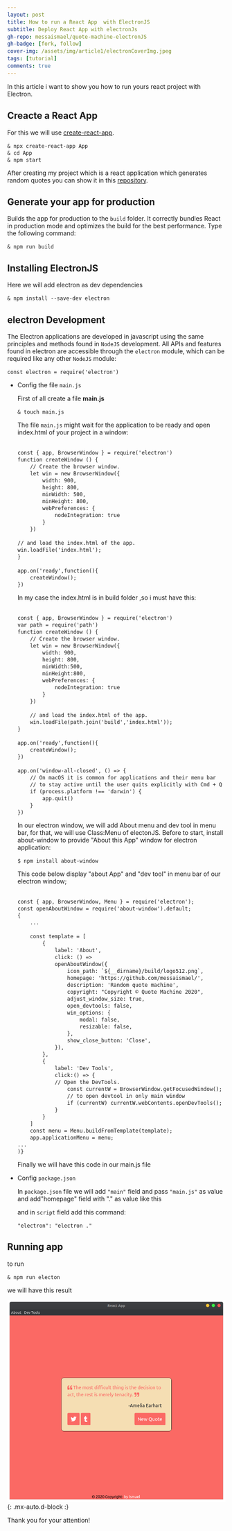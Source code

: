 ```yaml
---
layout: post
title: How to run a React App  with ElectronJS
subtitle: Deploy React App with electronJs
gh-repo: messaismael/quote-machine-electronJS
gh-badge: [fork, follow]
cover-img: /assets/img/article1/electronCoverImg.jpeg
tags: [tutorial]
comments: true
---
```



In this article i want to show you how to run yours react project with Electron.

## Creacte a React App

For this we will use [create-react-app](https://create-react-app.dev/docs/getting-started/).

~~~
& npx create-react-app App
& cd App
& npm start
~~~

After creating my project which is a react application which generates random quotes you can show it in this [repository](https://github.com/messaismael/quote-machine-electronJS).

## Generate your app for production

Builds the app for production to the ``build`` folder. It correctly bundles React in production mode and optimizes the build for the best performance. Type the following command:

~~~
& npm run build
~~~

## Installing ElectronJS

Here we will add electron as dev dependencies

~~~
& npm install --save-dev electron
~~~

## electron Development

The Electron applications are developed in javascript using the same principles and methods found in ``NodeJS`` development. All APIs and features found in electron are accessible through the ``electron`` module, which can be required like any other ``NodeJS`` module:

~~~
const electron = require('electron')
~~~

- Config the file ``main.js`` 

    First of all create a file **main.js** 

    ~~~
    & touch main.js
    ~~~

    The file ``main.js``  might wait for the application to be ready and open index.html of your project in a window:

    ```

    const { app, BrowserWindow } = require('electron')
    function createWindow () {   
        // Create the browser window.
        let win = new BrowserWindow({   
            width: 900,
            height: 800,
            minWidth: 500,
            minHeight: 800,
            webPreferences: {   
                nodeIntegration: true  
            }   
        })
   
    // and load the index.html of the app.
    win.loadFile('index.html');
    }
 
    app.on('ready',function(){
        createWindow();
    })

    ```

    In my case the index.html is in build folder ,so i must have this:

    ```

    const { app, BrowserWindow } = require('electron')
    var path = require('path')
    function createWindow () {   
        // Create the browser window.
        let win = new BrowserWindow({   
            width: 900,
            height: 800,
            minWidth:500,
            minHeight:800, 
            webPreferences: {   
                nodeIntegration: true  
            }   
        })
   
        // and load the index.html of the app.
        win.loadFile(path.join('build','index.html'));
    }
 
    app.on('ready',function(){
        createWindow();
    })

    app.on('window-all-closed', () => {
        // On macOS it is common for applications and their menu bar
        // to stay active until the user quits explicitly with Cmd + Q
        if (process.platform !== 'darwin') {
            app.quit()
        }
    })

    ```

    In our electron window, we will add About menu and dev tool in menu bar, for that, we will use Class:Menu of electonJS.
    Before to start, install about-window to provide "About this App" window for electron application:

    ```
    $ npm install about-window
    ```

    This code below display  "about App" and "dev tool" in menu bar of our electron window;

    ````

    const { app, BrowserWindow, Menu } = require('electron');
    const openAboutWindow = require('about-window').default;
    {
        ...

        const template = [
            {
                label: 'About',
                click: () =>
                openAboutWindow({
                    icon_path: `${__dirname}/build/logo512.png`,
                    homepage: 'https://github.com/messaismael/',
                    description: 'Random quote machine',
                    copyright: "Copyright © Quote Machine 2020",
                    adjust_window_size: true,
                    open_devtools: false,
                    win_options: {
                        modal: false,
                        resizable: false,
                    },
                    show_close_button: 'Close',
                }),
            },
            {
                label: 'Dev Tools',
                click:() => {
                // Open the DevTools.
                    const currentW = BrowserWindow.getFocusedWindow();
                    // to open devtool in only main window
                    if (currentW) currentW.webContents.openDevTools();
                }
            }
        ]
        const menu = Menu.buildFromTemplate(template);
        app.applicationMenu = menu;
    ...
    )}

    ````

    Finally we will have this code in our main.js file

    <script src="https://gist.github.com/messaismael/0311bd999853adadf2b9fe3ae84f8820.js"></script>


- Config ``package.json``

    In ``package.json`` file we will add ``"main"`` field and pass ``"main.js"`` as value and add"homepage" field with "." as value like this

    <script src="https://gist.github.com/messaismael/72bdc2374a44d85813f7e7c5b10ae981.js"></script>

    and in ``script`` field add this command:

    ~~~
    "electron": "electron ."
    ~~~

## Running app

to run

~~~
& npm run electon
~~~

we will have this result

![Crepe](/assets/img/article1/Screenshot-quote.png){: .mx-auto.d-block :}

Thank you for your attention!
